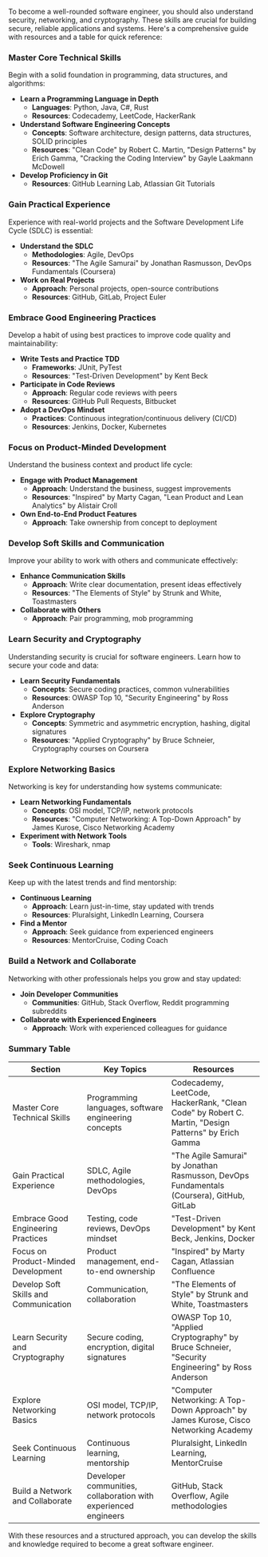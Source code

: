 To become a well-rounded software engineer, you should also understand security, networking, and cryptography. These skills are crucial for building secure, reliable applications and systems. Here's a comprehensive guide with resources and a table for quick reference:

### Master Core Technical Skills
Begin with a solid foundation in programming, data structures, and algorithms:

- **Learn a Programming Language in Depth**
  - **Languages**: Python, Java, C#, Rust
  - **Resources**: Codecademy, LeetCode, HackerRank
- **Understand Software Engineering Concepts**
  - **Concepts**: Software architecture, design patterns, data structures, SOLID principles
  - **Resources**: "Clean Code" by Robert C. Martin, "Design Patterns" by Erich Gamma, "Cracking the Coding Interview" by Gayle Laakmann McDowell
- **Develop Proficiency in Git**
  - **Resources**: GitHub Learning Lab, Atlassian Git Tutorials

### Gain Practical Experience
Experience with real-world projects and the Software Development Life Cycle (SDLC) is essential:

- **Understand the SDLC**
  - **Methodologies**: Agile, DevOps
  - **Resources**: "The Agile Samurai" by Jonathan Rasmusson, DevOps Fundamentals (Coursera)
- **Work on Real Projects**
  - **Approach**: Personal projects, open-source contributions
  - **Resources**: GitHub, GitLab, Project Euler

### Embrace Good Engineering Practices
Develop a habit of using best practices to improve code quality and maintainability:

- **Write Tests and Practice TDD**
  - **Frameworks**: JUnit, PyTest
  - **Resources**: "Test-Driven Development" by Kent Beck
- **Participate in Code Reviews**
  - **Approach**: Regular code reviews with peers
  - **Resources**: GitHub Pull Requests, Bitbucket
- **Adopt a DevOps Mindset**
  - **Practices**: Continuous integration/continuous delivery (CI/CD)
  - **Resources**: Jenkins, Docker, Kubernetes

### Focus on Product-Minded Development
Understand the business context and product life cycle:

- **Engage with Product Management**
  - **Approach**: Understand the business, suggest improvements
  - **Resources**: "Inspired" by Marty Cagan, "Lean Product and Lean Analytics" by Alistair Croll
- **Own End-to-End Product Features**
  - **Approach**: Take ownership from concept to deployment

### Develop Soft Skills and Communication
Improve your ability to work with others and communicate effectively:

- **Enhance Communication Skills**
  - **Approach**: Write clear documentation, present ideas effectively
  - **Resources**: "The Elements of Style" by Strunk and White, Toastmasters
- **Collaborate with Others**
  - **Approach**: Pair programming, mob programming

### Learn Security and Cryptography
Understanding security is crucial for software engineers. Learn how to secure your code and data:

- **Learn Security Fundamentals**
  - **Concepts**: Secure coding practices, common vulnerabilities
  - **Resources**: OWASP Top 10, "Security Engineering" by Ross Anderson
- **Explore Cryptography**
  - **Concepts**: Symmetric and asymmetric encryption, hashing, digital signatures
  - **Resources**: "Applied Cryptography" by Bruce Schneier, Cryptography courses on Coursera

### Explore Networking Basics
Networking is key for understanding how systems communicate:

- **Learn Networking Fundamentals**
  - **Concepts**: OSI model, TCP/IP, network protocols
  - **Resources**: "Computer Networking: A Top-Down Approach" by James Kurose, Cisco Networking Academy
- **Experiment with Network Tools**
  - **Tools**: Wireshark, nmap

### Seek Continuous Learning
Keep up with the latest trends and find mentorship:

- **Continuous Learning**
  - **Approach**: Learn just-in-time, stay updated with trends
  - **Resources**: Pluralsight, LinkedIn Learning, Coursera
- **Find a Mentor**
  - **Approach**: Seek guidance from experienced engineers
  - **Resources**: MentorCruise, Coding Coach

### Build a Network and Collaborate
Networking with other professionals helps you grow and stay updated:

- **Join Developer Communities**
  - **Communities**: GitHub, Stack Overflow, Reddit programming subreddits
- **Collaborate with Experienced Engineers**
  - **Approach**: Work with experienced colleagues for guidance

### Summary Table

| Section                             | Key Topics                                                       | Resources                                                                                                                                                   |
|------------------------------------|-----------------------------------------------------------------|------------------------------------------------------------------------------------------------------------------------------------------------------------|
| Master Core Technical Skills       | Programming languages, software engineering concepts           | Codecademy, LeetCode, HackerRank, "Clean Code" by Robert C. Martin, "Design Patterns" by Erich Gamma                                                          |
| Gain Practical Experience          | SDLC, Agile methodologies, DevOps                               | "The Agile Samurai" by Jonathan Rasmusson, DevOps Fundamentals (Coursera), GitHub, GitLab                                                                   |
| Embrace Good Engineering Practices | Testing, code reviews, DevOps mindset                          | "Test-Driven Development" by Kent Beck, Jenkins, Docker                                                                                                     |
| Focus on Product-Minded Development| Product management, end-to-end ownership                        | "Inspired" by Marty Cagan, Atlassian Confluence                                                                                                            |
| Develop Soft Skills and Communication| Communication, collaboration                                 | "The Elements of Style" by Strunk and White, Toastmasters                                                                                                  |
| Learn Security and Cryptography   | Secure coding, encryption, digital signatures                   | OWASP Top 10, "Applied Cryptography" by Bruce Schneier, "Security Engineering" by Ross Anderson                                                             |
| Explore Networking Basics          | OSI model, TCP/IP, network protocols                           | "Computer Networking: A Top-Down Approach" by James Kurose, Cisco Networking Academy                                                                        |
| Seek Continuous Learning           | Continuous learning, mentorship                                | Pluralsight, LinkedIn Learning, MentorCruise                                                                                                               |
| Build a Network and Collaborate    | Developer communities, collaboration with experienced engineers| GitHub, Stack Overflow, Agile methodologies                                                                                                                |

With these resources and a structured approach, you can develop the skills and knowledge required to become a great software engineer.

